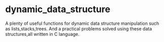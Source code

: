 # dynamic_data_structure
A plenty of useful functions for dynamic data structure manipulation such as lists,stacks,trees. And a practical problems solved using these data structures,all written in C language.
